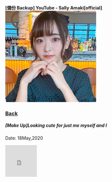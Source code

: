 #### [備份 Backup] YouTube - Sally Amaki[official] ![SallyYT_th](../../../Img/SallyYT_th.JPG)
### [Back](../../../readme.md)

##### [Make Up]Looking cute for just me myself and I
Date: 18May,2020
<iframe frameborder="0" width="100vw" height="100vh" src="https://www.dailymotion.com/embed/video/x7tzd1n" allowfullscreen allow="autoplay"></iframe>

##### 

